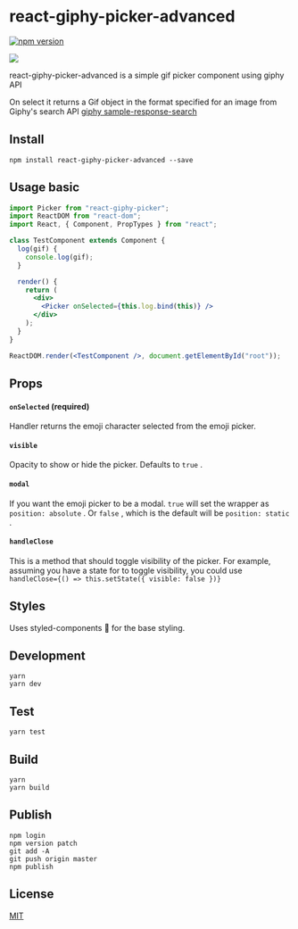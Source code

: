 # react-giphy-picker-advanced

[![npm version](https://badge.fury.io/js/react-giphy-picker.svg)](https://badge.fury.io/js/react-giphy-picker)

![](https://raw.githubusercontent.com/StevenIseki/react-giphy-picker/master/example/screenshot.gif)

react-giphy-picker-advanced is a simple gif picker component using giphy API

On select it returns a Gif object in the format specified for an image from Giphy's search API [giphy sample-response-search](https://github.com/Giphy/GiphyAPI#sample-response-search)

## Install

`npm install react-giphy-picker-advanced --save`

## Usage basic

```jsx
import Picker from "react-giphy-picker";
import ReactDOM from "react-dom";
import React, { Component, PropTypes } from "react";

class TestComponent extends Component {
  log(gif) {
    console.log(gif);
  }

  render() {
    return (
      <div>
        <Picker onSelected={this.log.bind(this)} />
      </div>
    );
  }
}

ReactDOM.render(<TestComponent />, document.getElementById("root"));
```

## Props

#### `onSelected` (required)

Handler returns the emoji character selected from the emoji picker.

#### `visible`

Opacity to show or hide the picker. Defaults to `true` .

#### `modal`

If you want the emoji picker to be a modal.
`true` will set the wrapper as `position: absolute` .
Or `false` , which is the default will be `position: static` .

#### `handleClose`

This is a method that should toggle visibility of the picker. For example, assuming you have a state for to toggle visibility, you could use `handleClose={() => this.setState({ visible: false })}`

## Styles

Uses styled-components 💅 for the base styling.

## Development

    yarn
    yarn dev

## Test

    yarn test

## Build

    yarn
    yarn build

## Publish

    npm login
    npm version patch
    git add -A
    git push origin master
    npm publish

## License

[MIT](http://isekivacenz.mit-license.org/)
